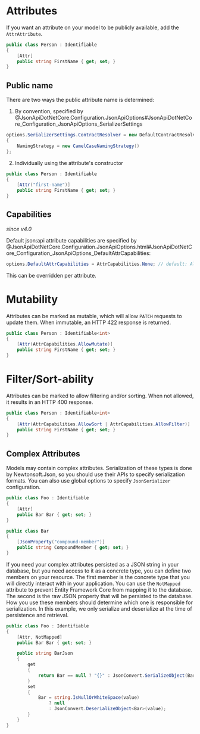 # Attributes

If you want an attribute on your model to be publicly available, add the `AttrAttribute`.

```c#
public class Person : Identifiable
{
    [Attr]
    public string FirstName { get; set; }
}
```

## Public name

There are two ways the public attribute name is determined:
1. By convention, specified by @JsonApiDotNetCore.Configuration.JsonApiOptions#JsonApiDotNetCore_Configuration_JsonApiOptions_SerializerSettings
```c#
options.SerializerSettings.ContractResolver = new DefaultContractResolver
{
    NamingStrategy = new CamelCaseNamingStrategy()
};
```
2. Individually using the attribute's constructor
```c#
public class Person : Identifiable
{
    [Attr("first-name")]
    public string FirstName { get; set; }
}
```

## Capabilities

_since v4.0_

Default json:api attribute capabilities are specified by @JsonApiDotNetCore.Configuration.JsonApiOptions.html#JsonApiDotNetCore_Configuration_JsonApiOptions_DefaultAttrCapabilities:

```c#
options.DefaultAttrCapabilities = AttrCapabilities.None; // default: All
```

This can be overridden per attribute.

# Mutability

Attributes can be marked as mutable, which will allow `PATCH` requests to update them. When immutable, an HTTP 422 response is returned.

```c#
public class Person : Identifiable<int>
{
    [Attr(AttrCapabilities.AllowMutate)]
    public string FirstName { get; set; }
}
```

# Filter/Sort-ability

Attributes can be marked to allow filtering and/or sorting. When not allowed, it results in an HTTP 400 response.

```c#
public class Person : Identifiable<int>
{
    [Attr(AttrCapabilities.AllowSort | AttrCapabilities.AllowFilter)]
    public string FirstName { get; set; }
}
```

## Complex Attributes

Models may contain complex attributes.
Serialization of these types is done by Newtonsoft.Json,
so you should use their APIs to specify serialization formats.
You can also use global options to specify `JsonSerializer` configuration.

```c#
public class Foo : Identifiable
{
    [Attr]
    public Bar Bar { get; set; }
}

public class Bar
{
    [JsonProperty("compound-member")]
    public string CompoundMember { get; set; }
}
```

If you need your complex attributes persisted as a 
JSON string in your database, but you need access to it as a concrete type, you can define two members on your resource. 
The first member is the concrete type that you will directly interact with in your application. You can use the `NotMapped` attribute to prevent Entity Framework Core from mapping it to the database. The second is the raw JSON property that will be persisted to the database. How you use these members should determine which one is responsible for serialization. In this example, we only serialize and deserialize at the time of persistence
and retrieval.

```c#
public class Foo : Identifiable
{
    [Attr, NotMapped]
    public Bar Bar { get; set; }

    public string BarJson
    {
        get
        {
            return Bar == null ? "{}" : JsonConvert.SerializeObject(Bar);
        }
        set
        {
            Bar = string.IsNullOrWhiteSpace(value) 
                ? null 
                : JsonConvert.DeserializeObject<Bar>(value);
        }
    }
}
```
